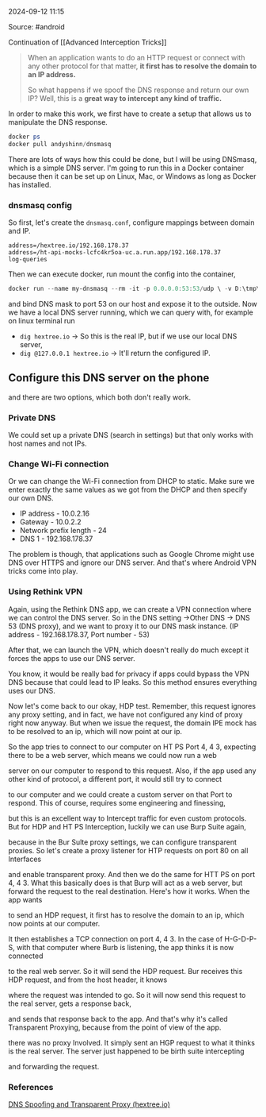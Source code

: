
2024-09-12 11:15

Source: #android 

Continuation of [[Advanced Interception Tricks]]

> When an application wants to do an HTTP request or connect with any other protocol for that matter, **it first has to resolve the domain to an IP address.**
> 
> So what happens if we spoof the DNS response and return our own IP? Well, this is a **great way to intercept any kind of traffic.**

In order to make this work, we first have to create a setup that allows us to manipulate the DNS response.

```powershell
docker ps
docker pull andyshinn/dnsmasq
```

There are lots of ways how this could be done, but I will be using DNSmasq, which is a simple DNS server. I'm going to run this in a Docker container because then it can be set up on Linux, Mac, or Windows as long as Docker has installed.
### dnsmasq config

So first, let's create the `dnsmasq.conf`, configure mappings between domain and IP.
```dnsmasq.config
address=/hextree.io/192.168.178.37 
address=/ht-api-mocks-lcfc4kr5oa-uc.a.run.app/192.168.178.37 
log-queries
```

Then we can execute docker, run mount the config into the container,
```powershell
docker run --name my-dnsmasq --rm -it -p 0.0.0.0:53:53/udp \ -v D:\tmp\proxy\dnsmasq.conf:/etc/dnsmasq.conf andyshinn/dnsmasq.conf andyshinn/dnsmasq
```

and bind DNS mask to port 53 on our host and expose it to the outside. Now we have a local DNS server running, which we can query with, for example on linux terminal run 
- `dig hextree.io` -> So this is the real IP, 
but if we use our local DNS server,
- `dig @127.0.0.1 hextree.io`   -> It'll return the configured IP.

## Configure this DNS server on the phone

and there are two options, which both don't really work.
### Private DNS

We could set up a private DNS (search in settings) but that only works with host names and not IPs. 

### Change Wi-Fi connection

Or we can change the Wi-Fi connection from DHCP to static. Make sure we enter exactly the same values as we got from the DHCP and then specify our own DNS.
- IP address - 10.0.2.16
- Gateway  - 10.0.2.2
- Network prefix length - 24
- DNS 1 - 192.168.178.37

The problem is though, that applications such as Google Chrome might use DNS over HTTPS and ignore our DNS server. And that's where Android VPN tricks come into play.
### Using Rethink VPN

Again, using the Rethink DNS app, we can create a VPN connection where we can control the DNS server. So in the DNS setting ->Other DNS -> DNS 53 (DNS proxy), and we want to proxy it to our DNS mask instance. (IP address - 192.168.178.37, Port number - 53)

After that, we can launch the VPN, which doesn't really do much except it forces the apps to use our DNS server.

You know, it would be really bad for privacy if apps could bypass the VPN DNS because that could lead to IP leaks. So this method ensures everything uses our DNS. 



Now let's come back to our okay, HDP test. Remember, this request ignores any proxy setting, and in fact, we have not configured any kind of proxy right now anyway. But when we issue the request, the domain IPE mock has to be resolved to an ip, which will now point at our ip.

So the app tries to connect to our computer on HT PS Port 4, 4 3, expecting there to be a web server, which means we could now run a web

server on our computer to respond to this request. Also, if the app used any other kind of protocol, a different port, it would still try to connect

to our computer and we could create a custom server on that Port to respond. This of course, requires some engineering and finessing,

but this is an excellent way to Intercept traffic for even custom protocols. But for HDP and HT PS Interception, luckily we can use Burp Suite again,

because in the Bur Sulte proxy settings, we can configure transparent proxies. So let's create a proxy listener for HTP requests on port 80 on all Interfaces

and enable transparent proxy. And then we do the same for HTT PS on port 4, 4 3. What this basically does is that Burp will act as a web server, but forward the request to the real destination. Here's how it works. When the app wants

to send an HDP request, it first has to resolve the domain to an ip, which now points at our computer.

It then establishes a TCP connection on port 4, 4 3. In the case of H-G-D-P-S, with that computer where Burb is listening, the app thinks it is now connected

to the real web server. So it will send the HDP request. Bur receives this HDP request, and from the host header, it knows

where the request was intended to go. So it will now send this request to the real server, gets a response back,

and sends that response back to the app. And that's why it's called Transparent Proxying, because from the point of view of the app.

there was no proxy Involved. It simply sent an HGP request to what it thinks is the real server. The server just happened to be birth suite intercepting

and forwarding the request.

### References
[DNS Spoofing and Transparent Proxy (hextree.io)](https://app.hextree.io/courses/network-interception/advanced-interception-tricks/dns-spoofing-and-transparent-proxy)